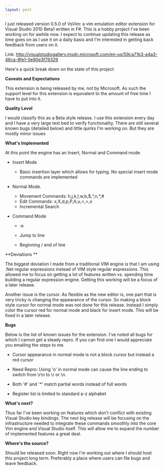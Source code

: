 ```yaml
---
layout: post
---
```

I just released version 0.5.0 of VsVim: a vim emulation editor extension for Visual Studio 2010 Beta1 written in F#.  This is a hobby project I've been working on for awhile now.  I expect to continue updating this release as time goes on as I use it on a daily basis and I'm interested in getting back feedback from users on it.  

Link: <http://visualstudiogallery.msdn.microsoft.com/en-us/59ca71b3-a4a3-46ca-8fe1-0e90e3f79329>

Here's a quick break down on the state of this project

**Caveats and Expectations**

This extension is being released by me, not by Microsoft.  As such the support level for this extension is equivalent to the amount of free time I have to put into it.

**Quality Level**

I would classify this as a Beta style release.  I use this extension every day and I have a very large test bed to verify functionality.  There are still several known bugs (detailed below) and little quirks I'm working on.  But they are mostly minor issues

**What's Implemented**

At this point the engine has an Insert, Normal and Command mode.

  * Insert Mode

    * Basic insertion layer which allows for typing.  No special insert mode commands are implemented 

  * Normal Mode.

    * Movement Commands: h,j,k,l,w,b,$,^,n,*,# 
    * Edit Commands: x,X,d,p,P,A,u,<,>,o 
    * Incremental Search 
  * Command Mode

    * :e

    * Jump to line

    * Beginning / end of line

**Deviations **

The biggest deviation I made from a traditional VIM engine is that I am using .Net regular expressions instead of VIM style regular expressions.  This allowed me to focus on getting a lot of features written vs. spending time building a regular expression engine.  Getting this working will be a focus of a later release.

Another issue is the cursor.  As flexible as the new editor is, one part that is very tricky is changing the appearance of the cursor.  So making a block style cursor for normal mode was not done for this release.  Instead I simply color the cursor red for normal mode and black for insert mode.  This will be fixed in a later release.

**Bugs**

Below is the list of known issues for the extension.  I've noted all bugs for which I cannot get a steady repro.  If you can find one I would appreciate you emailing the steps to me.

  * Cursor appearance in normal mode is not a block cursor but instead a red cursor 

  * Need Repro: Using 'o' in normal mode can cause the line ending to switch from \r\n to \r or \n. 
  * Both '#' and '*' match partial words instead of full words

  * Register list is limited to standard a-z alphabet 

**What's next?**

Thus far I've been working on features which don't conflict with existing Visual Studio key bindings.  The next big release will be focusing on the infrastructure needed to integrate these commands smoothly into the core Vim engine and Visual Studio itself.  This will allow me to expand the number of implemented features a great deal.

**Where's the source?**

Should be released soon.  Right now I'm working out where I should host this project long term.  Preferably a place where users can file bugs and leave feedback.

  



